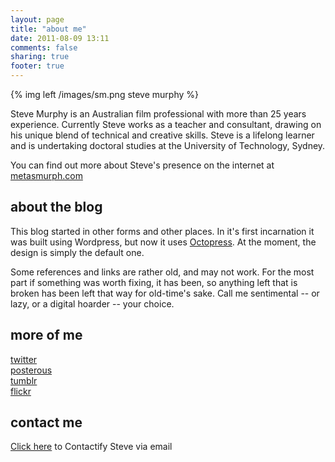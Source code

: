 ```yaml
---
layout: page
title: "about me"
date: 2011-08-09 13:11
comments: false
sharing: true
footer: true
---
```


{% img left /images/sm.png steve murphy %}

Steve Murphy is an Australian film professional with more than 25 years experience. Currently Steve works as a teacher and consultant, drawing on his unique blend of technical and creative skills. Steve is a lifelong learner and is undertaking doctoral studies at the University of Technology, Sydney.

You can find out more about Steve's presence on the internet at [metasmurph.com](http://metasmurph.com)

## about the blog ##

This blog started in other forms and other places. In it's first incarnation it was built using Wordpress, but now it uses [Octopress](http://octopress.org). At the moment, the design is simply the default one.

Some references and links are rather old, and may not work. For the most part if something was worth fixing, it has been, so anything left that is broken has been left that way for old-time's sake. Call me sentimental -- or lazy, or a digital hoarder -- your choice.


## more of me ##

[twitter](http://twitter.com/smurph)  
[posterous](http://murph.posterous.com)  
[tumblr](http://tumblism.com)  
[flickr](http://flickr.com/photos/smurph)

## contact me ##

[Click here](http://www.contactify.com/34fd7) to Contactify Steve via email